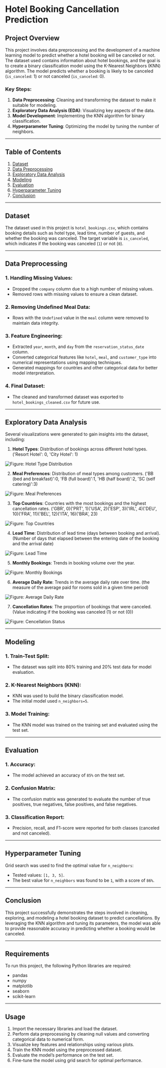 # Hotel Booking Cancellation Prediction

## Project Overview
This project involves data preprocessing and the development of a machine learning model to predict whether a hotel booking will be canceled or not. The dataset used contains information about hotel bookings, and the goal is to create a binary classification model using the K-Nearest Neighbors (KNN) algorithm. The model predicts whether a booking is likely to be canceled (`is_canceled`: 1) or not canceled (`is_canceled`: 0).

### Key Steps:
1. **Data Preprocessing**: Cleaning and transforming the dataset to make it suitable for modeling.
2. **Exploratory Data Analysis (EDA)**: Visualizing key aspects of the data.
3. **Model Development**: Implementing the KNN algorithm for binary classification.
4. **Hyperparameter Tuning**: Optimizing the model by tuning the number of neighbors.

---

## Table of Contents
1. [Dataset](#dataset)
2. [Data Preprocessing](#data-preprocessing)
3. [Exploratory Data Analysis](#exploratory-data-analysis)
4. [Modeling](#modeling)
5. [Evaluation](#evaluation)
6. [Hyperparameter Tuning](#hyperparameter-tuning)
7. [Conclusion](#conclusion)

---

## Dataset
The dataset used in this project is `hotel_bookings.csv`, which contains booking details such as hotel type, lead time, number of guests, and whether the booking was canceled. The target variable is `is_canceled`, which indicates if the booking was canceled (`1`) or not (`0`).

---

## Data Preprocessing
### 1. **Handling Missing Values**:
   - Dropped the `company` column due to a high number of missing values.
   - Removed rows with missing values to ensure a clean dataset.

### 2. **Removing Undefined Meal Data**:
   - Rows with the `Undefined` value in the `meal` column were removed to maintain data integrity.

### 3. **Feature Engineering**:
   - Extracted `year`, `month`, and `day` from the `reservation_status_date` column.
   - Converted categorical features like `hotel`, `meal`, and `customer_type` into numerical representations using mapping techniques.
   - Generated mappings for countries and other categorical data for better model interpretation.

### 4. **Final Dataset**:
   - The cleaned and transformed dataset was exported to `hotel_bookings_cleaned.csv` for future use.

---

## Exploratory Data Analysis
Several visualizations were generated to gain insights into the dataset, including:

1. **Hotel Types**: Distribution of bookings across different hotel types. ('Resort Hotel': 0, 'City Hotel': 1)

![Figure: Hotel Type Distribution](Images/HotelType.png)

2. **Meal Preferences**: Distribution of meal types among customers. ('BB (bed and breakfast)':0, 'FB (full board)':1, 'HB (half board)':2, 'SC (self catering)':3)

![Figure: Meal Preferences](Images/MealType.png)

3. **Top Countries**: Countries with the most bookings and the highest cancellation rates. ('GBR', 0)('PRT', 1)('USA', 2)('ESP', 3)('IRL', 4)('DEU', 10)('FRA', 11)('BEL', 12)('ITA', 16)('BRA', 23)

![Figure: Top Countries](Images/TopCountries.png)

4. **Lead Time**: Distribution of lead time (days between booking and arrival). (Number of days that elapsed between the entering date of the booking and the arrival date)

![Figure: Lead Time](Images/LeadTime.png)

5. **Monthly Bookings**: Trends in booking volume over the year.

![Figure: Monthly Bookings](Images/MonthlyBookings.png)

6. **Average Daily Rate**: Trends in the average daily rate over time. (the measure of the average paid for rooms sold in a given time period)

![Figure: Average Daily Rate](Images/ADR.png)

7. **Cancellation Rates**: The proportion of bookings that were canceled. (Value indicating if the booking was canceled (1) or not (0))

![Figure: Cencellation Status](Images/Cancellation_Status.png)

---

## Modeling
### 1. **Train-Test Split**:
   - The dataset was split into 80% training and 20% test data for model evaluation.

### 2. **K-Nearest Neighbors (KNN)**:
   - KNN was used to build the binary classification model.
   - The initial model used `n_neighbors=5`.

### 3. **Model Training**:
   - The KNN model was trained on the training set and evaluated using the test set.

---

## Evaluation
### 1. **Accuracy**: 
   - The model achieved an accuracy of `85%` on the test set.

### 2. **Confusion Matrix**:
   - The confusion matrix was generated to evaluate the number of true positives, true negatives, false positives, and false negatives.

### 3. **Classification Report**:
   - Precision, recall, and F1-score were reported for both classes (canceled and not canceled).

---

## Hyperparameter Tuning
Grid search was used to find the optimal value for `n_neighbors`:

- Tested values: `[1, 3, 5]`.
- The best value for `n_neighbors` was found to be `1`, with a score of `86%`.

---

## Conclusion
This project successfully demonstrates the steps involved in cleaning, exploring, and modeling a hotel booking dataset to predict cancellations. By leveraging the KNN algorithm and tuning its parameters, the model was able to provide reasonable accuracy in predicting whether a booking would be canceled.

---

## Requirements
To run this project, the following Python libraries are required:
- pandas
- numpy
- matplotlib
- seaborn
- scikit-learn

---

## Usage
1. Import the necessary libraries and load the dataset.
2. Perform data preprocessing by cleaning null values and converting categorical data to numerical form.
3. Visualize key features and relationships using various plots.
4. Train the KNN model using the preprocessed dataset.
5. Evaluate the model’s performance on the test set.
6. Fine-tune the model using grid search for optimal performance.
